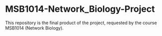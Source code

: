 # MSB1014-Network_Biology-Project
This repository is the final product of the project, requested by the course MSB1014 (Network Biology).

